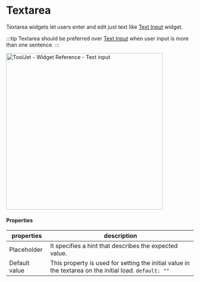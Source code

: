 # Textarea

Textarea widgets let users enter and edit just text like [Text Input](/docs/widgets/text-input) widget.

:::tip
Textarea should be preferred over [Text Input](/docs/widgets/text-input) when user input is more than one sentence.
:::


<img class="screenshot-full" src="/img/widgets/textarea/textarea.gif" alt="ToolJet - Widget Reference - Text input" height="420"/>

#### Properties

| properties      | description |
| ----------- | ----------- |
| Placeholder |  It specifies a hint that describes the expected value.|
| Default value | This property is used for setting the initial value in the textarea on the initial load. `default: ""`|
